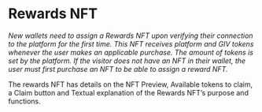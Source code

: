 # Rewards NFT

&#x20;_New wallets need to assign a Rewards NFT upon verifying their connection to the platform for the first time. This NFT receives platform and GIV tokens whenever the user makes an applicable purchase. The amount of tokens is set by the platform. If the visitor does not have an NFT in their wallet, the user must first purchase an NFT to be able to assign a reward NFT._&#x20;

The rewards NFT has details on the NFT Preview, Available tokens to claim, a Claim button and Textual explanation of the Rewards NFT’s purpose and functions.

